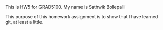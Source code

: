 This is HW5 for GRAD5100. My name is Sathwik Bollepalli

This purpose of this homework assignment is to show that I have learned git,
at least a little.


